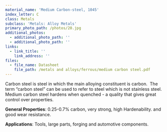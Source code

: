 ```yaml
---
material_name: 'Medium Carbon-steel, 1045'
index_letter: C
class: Metals
subclass: 'Metals: Alloy Metals'
primary_photo_path: /photos/20.jpg
additional_photos:
  - additional_photo_path: ''
  - additional_photo_path: ''
links:
  - link_title: ''
    link_address: ''
files:
  - file_name: Datasheet
    file_path: /metals and alloys/ferrous/medium carbon steel.pdf
---
```


Carbon steel is steel in which the main alloying constituent is carbon. &nbsp;The term “carbon steel” can be used to refer to steel which is not stainless steel. Medium carbon steel hardens when quenched - a quality that gives great control over properties.

**General Properties**: 0.25-0.7% carbon, very strong, high Hardenability. and good wear resistance.

**Applications**: Tools, large parts, forging and automotive components.&nbsp;